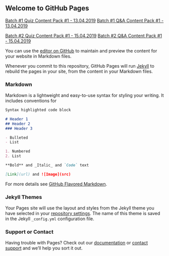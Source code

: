 ## Welcome to GitHub Pages

[Batch #1 Quiz Content Pack #1 - 13.04.2019](https://yantrashala.github.io/propel-2019-pjp/quiz-cp1-b1.html) 
[Batch #1 Q&A Content Pack #1 - 13.04.2019](https://yantrashala.github.io/propel-2019-pjp/qna-cp1-b1.html) 

[Batch #2 Quiz Content Pack #1 - 15.04.2019](https://yantrashala.github.io/propel-2019-pjp/quiz-cp1-b2.html) 
[Batch #2 Q&A Content Pack #1 - 15.04.2019](https://yantrashala.github.io/propel-2019-pjp/qna-cp1-b2.html) 

You can use the [editor on GitHub](https://github.com/yantrashala/propel-2019-pjp/edit/master/README.md) to maintain and preview the content for your website in Markdown files.

Whenever you commit to this repository, GitHub Pages will run [Jekyll](https://jekyllrb.com/) to rebuild the pages in your site, from the content in your Markdown files.

### Markdown

Markdown is a lightweight and easy-to-use syntax for styling your writing. It includes conventions for

```markdown
Syntax highlighted code block

# Header 1
## Header 2
### Header 3

- Bulleted
- List

1. Numbered
2. List

**Bold** and _Italic_ and `Code` text

[Link](url) and ![Image](src)
```

For more details see [GitHub Flavored Markdown](https://guides.github.com/features/mastering-markdown/).

### Jekyll Themes

Your Pages site will use the layout and styles from the Jekyll theme you have selected in your [repository settings](https://github.com/yantrashala/propel-2019-pjp/settings). The name of this theme is saved in the Jekyll `_config.yml` configuration file.

### Support or Contact

Having trouble with Pages? Check out our [documentation](https://help.github.com/categories/github-pages-basics/) or [contact support](https://github.com/contact) and we’ll help you sort it out.
